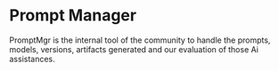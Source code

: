 # Prompt Manager
PromptMgr is the internal tool of the community to handle the prompts, models, versions, artifacts generated and our evaluation of those Ai assistances.
